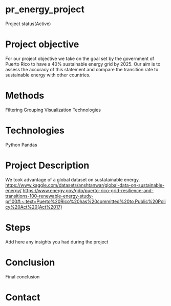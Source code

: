 # pr_energy_project
Project status(Active)

# Project objective
For our project objective we take on the goal set by the government of Puerto Rico to have a 40% sustainable energy grid by 2025. 
Our aim is to assess the accuracy of this statement and compare the transition rate to sustainable energy with other countries. 

# Methods

Filtering
Grouping
Visualization
Technologies

# Technologies

Python
Pandas

# Project Description
We took advantage of a global dataset on sustatainable energy. 
https://www.kaggle.com/datasets/anshtanwar/global-data-on-sustainable-energy/
https://www.energy.gov/gdo/puerto-rico-grid-resilience-and-transitions-100-renewable-energy-study-pr100#:~:text=Puerto%20Rico%20has%20committed%20to,Public%20Policy%20Act%20(Act%2017)

# Steps
Add here any insights you had during the project

# Conclusion
Final conclusion

# Contact
